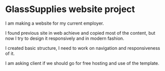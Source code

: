 # GlassSupplies website project
I am making a website for my current employer.

I found previous site in web achieve and copied most of the content,
 but now I try to design it responsively and in modern fashion.

I created basic structure, I need to work on navigation and responsiveness of it.

I am asking client if we should go for free hosting and use of the template.
